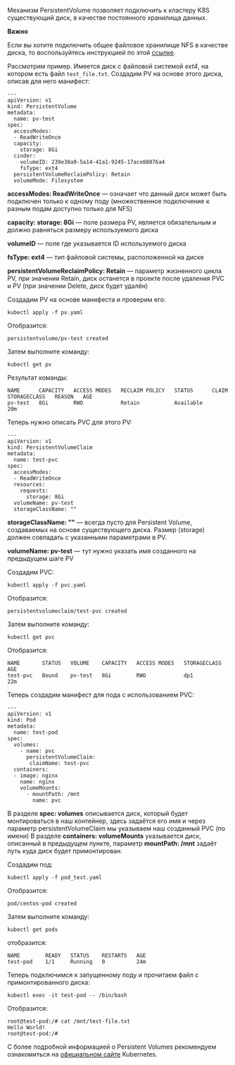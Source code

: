 Механизм PersistentVolume позволяет подключить к кластеру K8S существующий диск, в качестве постоянного хранилища данных.

<warn>

**Важно**

Если вы хотите подключить общее файловое хранилище NFS в качестве диска, то воспользуйтесь инструкцией по этой [ссылке](../nfs-connection/).

</warn>

Рассмотрим пример. Имеется диск с файловой системой *ext4*, на котором есть файл `test_file.txt`. Создадим PV на основе этого диска, описав для него манифест:

```
---
apiVersion: v1
kind: PersistentVolume
metadata:
  name: pv-test
spec:
  accessModes:
  - ReadWriteOnce
  capacity:
    storage: 8Gi
  cinder:
    volumeID: 239e30a9-5a14-41a1-9245-17ace88076a4
    fsType: ext4
  persistentVolumeReclaimPolicy: Retain
  volumeMode: Filesystem
```

**accessModes: ReadWriteOnce** — означает что данный диск может быть подключен только к одному поду (множественное подключение к разным подам доступно только для NFS)

**capacity: storage: 8Gi** — поле размера PV, является обязательным и должно равняться размеру используемого диска

**volumeID** — поле где указывается ID используемого диска

**fsType: ext4** — тип файловой системы, расположенной на диске

**persistentVolumeReclaimPolicy: Retain** — параметр жизненного цикла PV, при значении Retain, диск останется в проекте после удаления PVC и PV (при значении Delete, диск будет удалён)

Создадим PV на основе манифеста и проверим его:

```
kubectl apply -f pv.yaml
```

Отобразится:

```
persistentvolume/pv-test created
```

Затем выполните команду:

```
kubectl get pv
```

Результат команды:

```
NAME      CAPACITY   ACCESS MODES   RECLAIM POLICY   STATUS      CLAIM   STORAGECLASS   REASON   AGE
pv-test   8Gi        RWO            Retain           Available                                   20m
```

Теперь нужно описать PVC для этого PV:

```
---
apiVersion: v1
kind: PersistentVolumeClaim
metadata:
  name: test-pvc
spec:
  accessModes:
  - ReadWriteOnce
  resources:
    requests:
      storage: 8Gi
  volumeName: pv-test
  storageClassName: ""
```

**storageClassName: ""** — всегда пусто для Persistent Volume, создаваемых на основе существующего диска.
Размер (storage) должен совпадать с указанными параметрами в PV.

**volumeName: pv-test** — тут нужно указать имя созданного на предыдущем шаге PV

Создадим PVC:

```
kubectl apply -f pvc.yaml
```

Отобразится:

```
persistentvolumeclaim/test-pvc created
```

Затем выполните команду:

```
kubectl get pvc
```

Отобразится:

```
NAME       STATUS   VOLUME    CAPACITY   ACCESS MODES   STORAGECLASS   AGE
test-pvc   Bound    pv-test   8Gi        RWO            dp1            22m
```

Теперь создадим манифест для пода с использованием PVC:

```
---
apiVersion: v1
kind: Pod
metadata:
  name: test-pod
spec:
  volumes:
    - name: pvc
      persistentVolumeClaim:
       claimName: test-pvc
  containers:
  - image: nginx
    name: nginx
    volumeMounts:
      - mountPath: /mnt
        name: pvc
```

В разделе **spec: volumes** описывается диск, который будет монтироваться в наш контейнер, здесь задаётся его имя и через параметр persistentVolumeСlaim мы указываем наш созданный PVC (по имени)
В разделе **containers: volumeMounts** указывается диск, описанный в предыдущем пункте, параметр **mountPath: /mnt** задаёт путь куда диск будет примонтирован.

Создадим под:

```
kubectl apply -f pod_test.yaml
```

Отобразится:

```
pod/centos-pod created
```

Затем выполните команду:

```
kubectl get pods
```

отобразится:

```
NAME        READY   STATUS    RESTARTS   AGE
test-pod    1/1     Running   0          24m
```

Теперь подключимся к запущенному поду и прочитаем файл с примонтированного диска:

```
kubectl exec -it test-pod -- /bin/bash
```

Отобразится:

```
root@test-pod:/# cat /mnt/test-file.txt
Hello World!
root@test-pod:/#
```

С более подробной информацией о Persistent Volumes рекомендуем ознакомиться на [официальном сайте](https://kubernetes.io/docs/concepts/storage/persistent-volumes/) Kubernetes.
